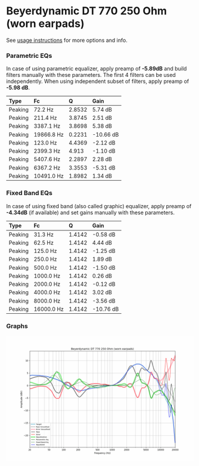 # Beyerdynamic DT 770 250 Ohm (worn earpads)
See [usage instructions](https://github.com/jaakkopasanen/AutoEq#usage) for more options and info.

### Parametric EQs
In case of using parametric equalizer, apply preamp of **-5.89dB** and build filters manually
with these parameters. The first 4 filters can be used independently.
When using independent subset of filters, apply preamp of **-5.98 dB**.

| Type    | Fc         |      Q | Gain      |
|:--------|:-----------|:-------|:----------|
| Peaking | 72.2 Hz    | 2.8532 | 5.74 dB   |
| Peaking | 211.4 Hz   | 3.8745 | 2.51 dB   |
| Peaking | 3387.1 Hz  | 3.8698 | 5.38 dB   |
| Peaking | 19866.8 Hz | 0.2231 | -10.66 dB |
| Peaking | 123.0 Hz   | 4.4369 | -2.12 dB  |
| Peaking | 2399.3 Hz  | 4.913  | -1.10 dB  |
| Peaking | 5407.6 Hz  | 2.2897 | 2.28 dB   |
| Peaking | 6367.2 Hz  | 3.3553 | -5.31 dB  |
| Peaking | 10491.0 Hz | 1.8982 | 1.34 dB   |

### Fixed Band EQs
In case of using fixed band (also called graphic) equalizer, apply preamp of **-4.34dB**
(if available) and set gains manually with these parameters.

| Type    | Fc         |      Q | Gain      |
|:--------|:-----------|:-------|:----------|
| Peaking | 31.3 Hz    | 1.4142 | -0.58 dB  |
| Peaking | 62.5 Hz    | 1.4142 | 4.44 dB   |
| Peaking | 125.0 Hz   | 1.4142 | -1.25 dB  |
| Peaking | 250.0 Hz   | 1.4142 | 1.89 dB   |
| Peaking | 500.0 Hz   | 1.4142 | -1.50 dB  |
| Peaking | 1000.0 Hz  | 1.4142 | 0.26 dB   |
| Peaking | 2000.0 Hz  | 1.4142 | -0.12 dB  |
| Peaking | 4000.0 Hz  | 1.4142 | 3.02 dB   |
| Peaking | 8000.0 Hz  | 1.4142 | -3.56 dB  |
| Peaking | 16000.0 Hz | 1.4142 | -10.76 dB |

### Graphs
![](./Beyerdynamic%20DT%20770%20250%20Ohm%20(worn%20earpads).png)